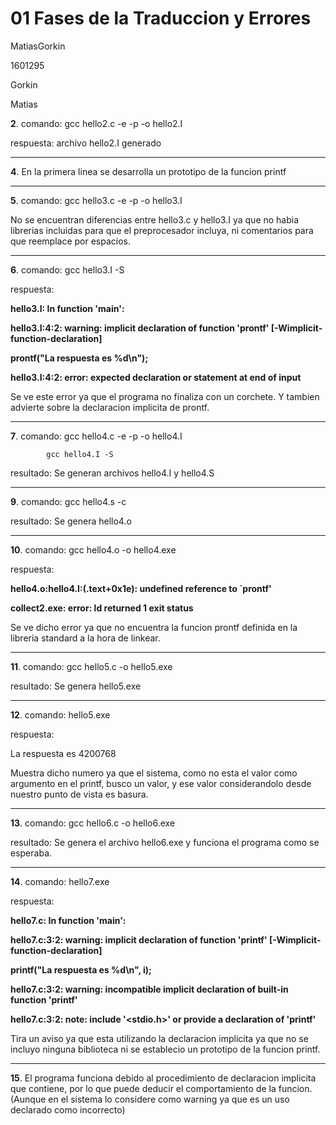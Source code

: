 # 01 Fases de la Traduccion y Errores

MatiasGorkin

1601295

Gorkin

Matias


**2**. comando: gcc hello2.c -e -p -o hello2.I

respuesta: archivo hello2.I generado

----------------------------------------------------------------------------------------------------------------------------------------

**4**. En la primera linea se desarrolla un prototipo de la funcion printf

----------------------------------------------------------------------------------------------------------------------------------------

**5**. comando: gcc hello3.c -e -p -o hello3.I 

No se encuentran diferencias entre hello3.c y hello3.I ya que no habia librerias incluidas para que el preprocesador incluya, ni comentarios para que reemplace por espacios.

----------------------------------------------------------------------------------------------------------------------------------------

**6**. comando: gcc hello3.I -S

respuesta:

**hello3.I: In function 'main':**

**hello3.I:4:2: warning: implicit declaration of function 'prontf' [-Wimplicit-function-declaration]**

**prontf("La respuesta es %d\n");**

**hello3.I:4:2: error: expected declaration or statement at end of input**

Se ve este error ya que el programa no finaliza con un corchete. Y tambien advierte sobre la declaracion implicita de prontf.

----------------------------------------------------------------------------------------------------------------------------------------

**7**. comando: gcc hello4.c -e -p -o hello4.I

            gcc hello4.I -S
            
resultado: Se generan archivos hello4.I y hello4.S

----------------------------------------------------------------------------------------------------------------------------------------

**9**. comando: gcc hello4.s -c

resultado: Se genera hello4.o

----------------------------------------------------------------------------------------------------------------------------------------

**10**. comando: gcc hello4.o -o hello4.exe

respuesta: 

**hello4.o:hello4.I:(.text+0x1e): undefined reference to `prontf'**

**collect2.exe: error: ld returned 1 exit status**

Se ve dicho error ya que no encuentra la funcion prontf definida en la libreria standard a la hora de linkear.

----------------------------------------------------------------------------------------------------------------------------------------

**11**. comando: gcc hello5.c -o hello5.exe

resultado: Se genera hello5.exe

----------------------------------------------------------------------------------------------------------------------------------------

**12**. comando: hello5.exe

respuesta:

La respuesta es 4200768

Muestra dicho numero ya que el sistema, como no esta el valor como argumento en el printf, busco un valor, y ese valor considerandolo desde nuestro punto de vista es basura.

----------------------------------------------------------------------------------------------------------------------------------------

**13**. comando: gcc hello6.c -o hello6.exe

resultado: Se genera el archivo hello6.exe y funciona el programa como se esperaba.

----------------------------------------------------------------------------------------------------------------------------------------

**14**. comando: hello7.exe

respuesta:

**hello7.c: In function 'main':**

**hello7.c:3:2: warning: implicit declaration of function 'printf' [-Wimplicit-function-declaration]**

**printf("La respuesta es %d\n", i);**

**hello7.c:3:2: warning: incompatible implicit declaration of built-in function 'printf'**

**hello7.c:3:2: note: include '<stdio.h>' or provide a declaration of 'printf'**

Tira un aviso ya que esta utilizando la declaracion implicita ya que no se incluyo ninguna biblioteca ni se establecio un prototipo de la funcion printf.

----------------------------------------------------------------------------------------------------------------------------------------

**15**. El programa funciona debido al procedimiento de declaracion implicita que contiene,
por lo que puede deducir el comportamiento de la funcion. (Aunque en el sistema lo considere como 
warning ya que es un uso declarado como incorrecto)
